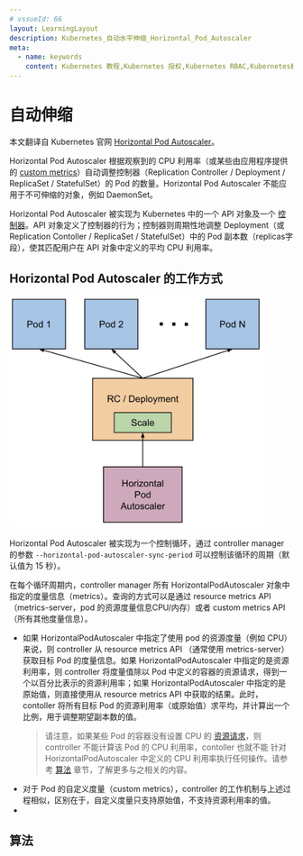 ```yaml
---
# vssueId: 66
layout: LearningLayout
description: Kubernetes_自动水平伸缩_Horizontal_Pod_Autoscaler
meta:
  - name: keywords
    content: Kubernetes 教程,Kubernetes 授权,Kubernetes RBAC,Kubernetes权限
---
```


# 自动伸缩

<AdSenseTitle/>

本文翻译自 Kubernetes 官网 [Horizontal Pod Autoscaler](https://kubernetes.io/docs/tasks/run-application/horizontal-pod-autoscale/)。

Horizontal Pod Autoscaler 根据观察到的 CPU 利用率（或某些由应用程序提供的 [custom metrics](https://git.k8s.io/community/contributors/design-proposals/instrumentation/custom-metrics-api.md)）自动调整控制器（Replication Controller / Deployment / ReplicaSet / StatefulSet）的 Pod 的数量。Horizontal Pod Autoscaler 不能应用于不可伸缩的对象，例如 DaemonSet。

Horizontal Pod Autoscaler 被实现为 Kubernetes 中的一个 API 对象及一个 [控制器](/learning/k8s-bg/architecture/controller.html)。API 对象定义了控制器的行为；控制器则周期性地调整 Deployment（或 Replication Contoller / ReplicaSet / StatefulSet）中的 Pod 副本数（replicas字段），使其匹配用户在 API 对象中定义的平均 CPU 利用率。



## Horizontal Pod Autoscaler 的工作方式

<p>
<img src="./hpa.assets/horizontal-pod-autoscaler.png" style="width: 450px;"></img>
</p>

Horizontal Pod Autoscaler 被实现为一个控制循环，通过 controller manager 的参数 `--horizontal-pod-autoscaler-sync-period` 可以控制该循环的周期（默认值为 15 秒）。

在每个循环周期内，controller manager 所有 HorizontalPodAutoscaler 对象中指定的度量信息（metrics）。查询的方式可以是通过 resource metrics API （metrics-server，pod 的资源度量信息CPU/内存）或者 custom metrics API（所有其他度量信息）。

* 如果 HorizontalPodAutoscaler 中指定了使用 pod 的资源度量（例如 CPU）来说，则 controller 从 resource metrics API （通常使用 metrics-server）获取目标 Pod 的度量信息。如果 HorizontalPodAutoscaler 中指定的是资源利用率，则 controller 将度量值除以 Pod 中定义的容器的资源请求，得到一个以百分比表示的资源利用率；如果 HorizontalPodAutoscaler 中指定的是原始值，则直接使用从 resource metrics API 中获取的结果。此时，contoller 将所有目标 Pod 的资源利用率（或原始值）求平均，并计算出一个比例，用于调整期望副本数的值。
  > 请注意，如果某些 Pod 的容器没有设置 CPU 的 [资源请求](/learning/k8s-intermediate/config/computing-resource.html)，则 controller 不能计算该 Pod 的 CPU 利用率，contoller 也就不能 针对 HorizontalPodAutoscaler 中定义的 CPU 利用率执行任何操作。请参考 [算法](#算法) 章节，了解更多与之相关的内容。
* 对于 Pod 的自定义度量（custom metrics），controller 的工作机制与上述过程相似，区别在于，自定义度量只支持原始值，不支持资源利用率的值。
* 

## 算法
